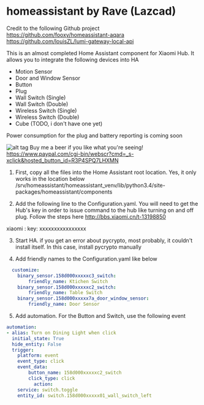 # homeassistant by Rave (Lazcad)

Credit to the following Github project
https://github.com/fooxy/homeassistant-aqara
https://github.com/louisZL/lumi-gateway-local-api

This is an almost completed Home Assistant component for Xiaomi Hub. It allows you to integrate the following devices into HA

- Motion Sensor
- Door and Window Sensor
- Button
- Plug
- Wall Switch (Single)
- Wall Switch (Double)
- Wireless Switch (Single)
- Wireless Switch (Double)
- Cube (TODO, i don't have one yet)

Power consumption for the plug and battery reporting is coming soon

![alt tag](http://lazcad.com/content/images/beer.png)
Buy me a beer if you like what you're seeing!
https://www.paypal.com/cgi-bin/webscr?cmd=_s-xclick&hosted_button_id=R3P4SPQ7LHXMN

1. First, copy all the files into the Home Assistant root location. Yes, it only works in the location below
/srv/homeassistant/homeassistant_venv/lib/python3.4/site-packages/homeassistant/components

2. Add the following line to the Configuration.yaml. You will need to get the Hub's key in order to issue command to the hub like turning on and off plug. Follow the steps here http://bbs.xiaomi.cn/t-13198850

xiaomi :
  key: xxxxxxxxxxxxxxxx

3. Start HA. if you get an error about pycrypto, most probably, it couldn't install itself. In this case, install pycrypto manually

4. Add friendly names to the Configuration.yaml like below
```yaml
  customize:
    binary_sensor.158d000xxxxxc3_switch:
        friendly_name: Ktichen Switch
    binary_sensor.158d000xxxxxc2_switch:
        friendly_name: Table Switch
    binary_sensor.158d000xxxxx7a_door_window_sensor:
        friendly_name: Door Sensor
```
        
5. Add automation. For the Button and Switch, use the following event
```yaml
automation:
- alias: Turn on Dining Light when click
  initial_state: True
  hide_entity: False
  trigger:
    platform: event
    event_type: click
    event_data:
        button_name: 158d000xxxxxc2_switch
        click_type: click
          action:
    service: switch.toggle
    entity_id: switch.158d000xxxxx01_wall_switch_left
```
